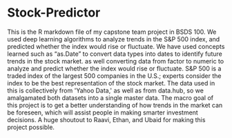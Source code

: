 # Stock-Predictor
This is the R markdown file of my capstone team project in BSDS 100. We used deep learning algorithms to analyze trends in the S&amp;P 500 index, and predicted whether the index would rise or fluctuate. We have used concepts learned such as “as.Date” to convert data types into dates to identify future trends in the stock market. as well converting data from factor to numeric to analyze and predict whether the index would rise or fluctuate. S&P 500 is a traded index of the largest 500 companies in the U.S.; experts consider the index to be the best representation of the stock market. The data used in this is collectively from 'Yahoo Data,' as well as from data.hub, so we amalgamated both datasets into a single master data. The macro goal of this project is to get a better understanding of how trends in the market can be foreseen, which will assist people in making smarter investment decisions. A huge shoutout to Raavi, Ethan, and Ubaid for making this project possible.
